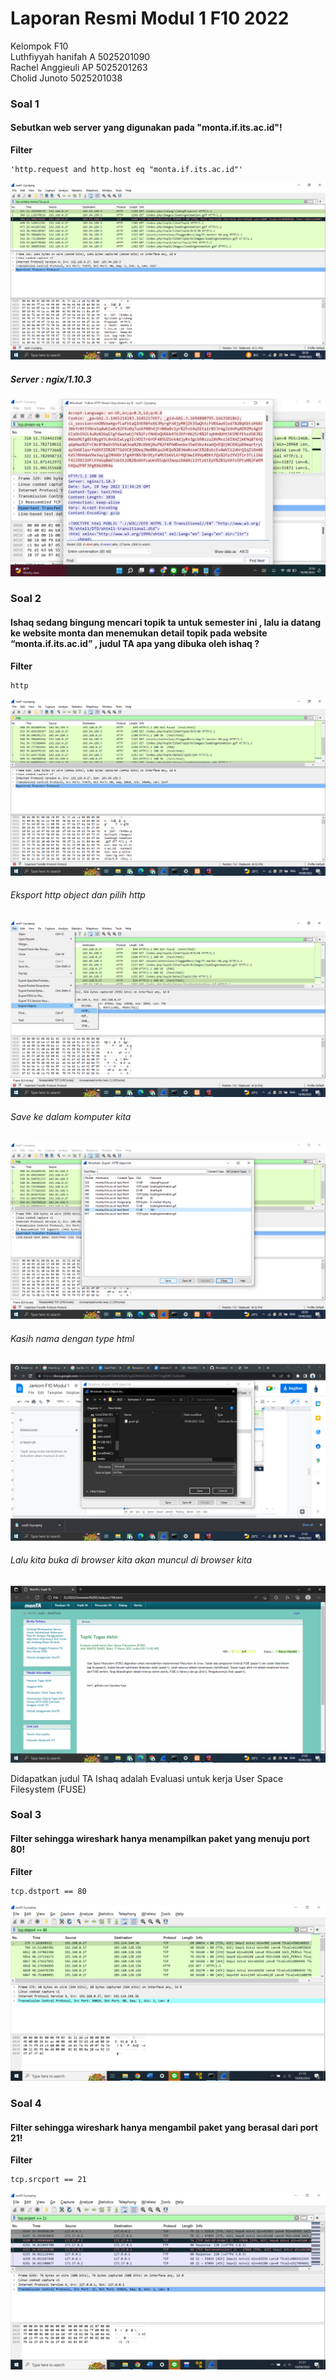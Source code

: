 # Laporan Resmi Modul 1 F10 2022

Kelompok F10 <br/>
Luthfiyyah hanifah A	  5025201090 <br/>
Rachel Anggieuli AP	  5025201263 <br/>
Cholid Junoto	        5025201038 <br/>

### Soal 1
#### Sebutkan web server yang digunakan pada "monta.if.its.ac.id"!
**Filter**

    'http.request and http.host eq "monta.if.its.ac.id"'
![](images/1.png)

##### Server : ngix/1.10.3
![](images/1_2.png)

### Soal 2
#### Ishaq sedang bingung mencari topik ta untuk semester ini , lalu ia datang ke website monta dan menemukan detail topik pada website “monta.if.its.ac.id” , judul TA apa yang dibuka oleh ishaq ?
**Filter**

    http
![](images/2.png)

###### Eksport http object dan pilih http
![](images/2_2.png)
###### Save ke dalam komputer kita
![](images/2_3.png)
######  Kasih nama dengan type html
![](images/2_4.png)
###### Lalu kita buka di browser kita akan muncul di browser kita
![](images/2_5.png)

Didapatkan judul TA Ishaq adalah Evaluasi untuk kerja User Space Filesystem (FUSE)

### Soal 3
#### Filter sehingga wireshark hanya menampilkan paket yang menuju port 80!
**Filter**

    tcp.dstport == 80
![](images/3.png)

### Soal 4
#### Filter sehingga wireshark hanya mengambil paket yang berasal dari port 21!
**Filter** 

    tcp.srcport == 21
![](images/4.png)
